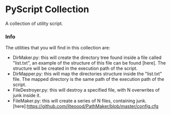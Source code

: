 # PyScript Collection

A collection of utility script.

### Info
The utilities that you will find in this collection are:

  - DirMaker.py: this will create the directory tree found inside a file called "list.txt", an example of the structure of this file can be found [here]. The structure will be created in the execution path of the script.
  - DirMapper.py: this will map the directories structure inside the "list.txt" file. The mapped directory is the same path of the execution path of the script.
  - FileDestroyer.py: this will destroy a specified file, with N overwrites of junk inside it.
  - FileMaker.py: this will create a series of N files, containing junk.
[here]:https://github.com/ilteoood/PathMaker/blob/master/config.cfg
